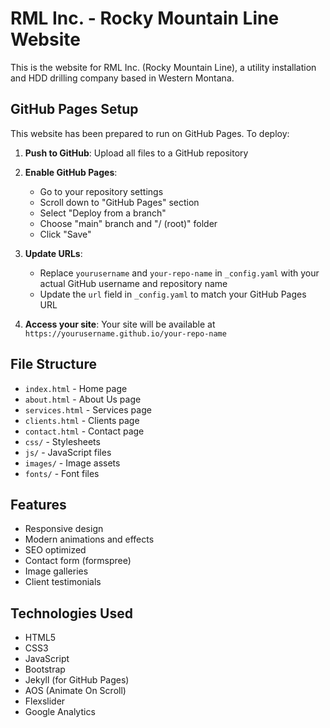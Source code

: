 # RML Inc. - Rocky Mountain Line Website

This is the website for RML Inc. (Rocky Mountain Line), a utility installation and HDD drilling company based in Western Montana.

## GitHub Pages Setup

This website has been prepared to run on GitHub Pages. To deploy:

1. **Push to GitHub**: Upload all files to a GitHub repository
2. **Enable GitHub Pages**: 
   - Go to your repository settings
   - Scroll down to "GitHub Pages" section
   - Select "Deploy from a branch"
   - Choose "main" branch and "/ (root)" folder
   - Click "Save"

3. **Update URLs**: 
   - Replace `yourusername` and `your-repo-name` in `_config.yaml` with your actual GitHub username and repository name
   - Update the `url` field in `_config.yaml` to match your GitHub Pages URL

4. **Access your site**: Your site will be available at `https://yourusername.github.io/your-repo-name`

## File Structure

- `index.html` - Home page
- `about.html` - About Us page
- `services.html` - Services page
- `clients.html` - Clients page
- `contact.html` - Contact page
- `css/` - Stylesheets
- `js/` - JavaScript files
- `images/` - Image assets
- `fonts/` - Font files

## Features

- Responsive design
- Modern animations and effects
- SEO optimized
- Contact form (formspree)
- Image galleries
- Client testimonials

## Technologies Used

- HTML5
- CSS3
- JavaScript
- Bootstrap
- Jekyll (for GitHub Pages)
- AOS (Animate On Scroll)
- Flexslider
- Google Analytics 